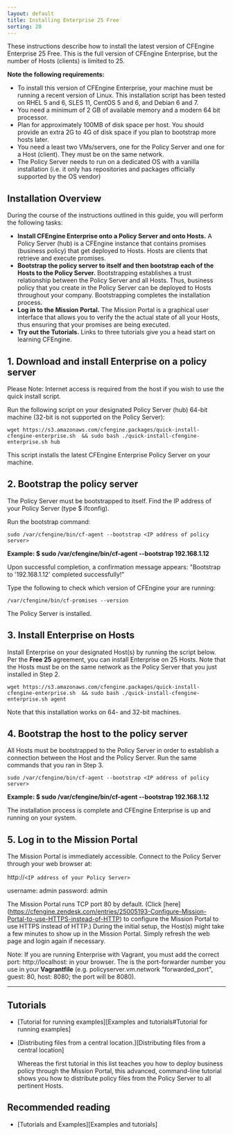 ```yaml
---
layout: default
title: Installing Enterprise 25 Free
sorting: 20
---
```


These instructions describe how to install the latest version of CFEngine Enterprise 25 Free. This is the full
version of CFEngine Enterprise, but the number of Hosts (clients) is limited to 25.

**Note the following requirements:**

* To install this version of CFEngine Enterprise, your machine must be running a recent version of Linux.
This installation script has been tested on RHEL 5 and 6, SLES 11, CentOS 5 and 6, and Debian 6 and 7.
* You need a minimum of 2 GB of available memory and a modern 64 bit processor.
* Plan for approximately 100MB of disk space per host. You should provide an
extra 2G to 4G of disk space if you plan to bootstrap more hosts later.
* You need a least two VMs/servers, one for the Policy Server and one for a Host (client). They must be on the same network.
* The Policy Server needs to run on a dedicated OS with a vanilla installation (i.e. it only has repositories and packages officially
supported by the OS vendor)

## Installation Overview

During the course of the instructions outlined in this guide, you will perform the following tasks:

* **Install CFEngine Enterprise onto a Policy Server and onto Hosts.**
A Policy Server (hub) is a CFEngine instance that contains promises (business policy) that get deployed to Hosts.
Hosts are clients that retrieve and execute promises.
* **Bootstrap the policy server to itself and then bootstrap each of the Hosts to the Policy Server.** Bootstrapping establishes a trust relationship between the Policy Server
and all Hosts. Thus, business policy that you create in the Policy Server can be deployed to Hosts throughout your company.
Bootstrapping completes the installation process.
* **Log in to the Mission Portal.** The Mission Portal is a graphical user interface that allows you to verify the
the actual state of all your Hosts, thus ensuring that your promises are being executed.
* **Try out the Tutorials.** Links to three tutorials give you a head start on learning CFEngine.


## 1. Download and install Enterprise on a policy server

Please Note: Internet access is required from the host if you wish to use the quick install script.

Run the following script on your designated Policy Server (hub) 64-bit machine (32-bit is not supported on the Policy Server):

```command
wget https://s3.amazonaws.com/cfengine.packages/quick-install-cfengine-enterprise.sh  && sudo bash ./quick-install-cfengine-enterprise.sh hub
```

This script installs the latest CFEngine Enterprise Policy Server on your machine.

## 2. Bootstrap the policy server

The Policy Server must be bootstrapped to itself. Find the IP address of your Policy Server (type $ ifconfig).

Run the bootstrap command:

```command
sudo /var/cfengine/bin/cf-agent --bootstrap <IP address of policy server>
```

**Example: $ sudo /var/cfengine/bin/cf-agent --bootstrap 192.168.1.12**

Upon successful completion, a confirmation message appears: "Bootstrap to '192.168.1.12' completed successfully!"

Type the following to check which version of CFEngine your are running:

```command
/var/cfengine/bin/cf-promises --version
```

The Policy Server is installed.

## 3. Install Enterprise on Hosts

Install Enterprise on your designated Host(s) by running the script below. Per the **Free 25** agreement, you can
install Enterprise on 25 Hosts. Note that the Hosts must be
on the same network as the Policy Server that you just installed in Step 2.

```command
wget https://s3.amazonaws.com/cfengine.packages/quick-install-cfengine-enterprise.sh  && sudo bash ./quick-install-cfengine-enterprise.sh agent
```

Note that this installation works on 64- and 32-bit machines.

## 4. Bootstrap the host to the policy server

All Hosts must be bootstrapped to the Policy Server in order to establish a connection between the Host and
the Policy Server. Run the same commands that you ran in Step 3.

```command
sudo /var/cfengine/bin/cf-agent --bootstrap <IP address of policy server>
```

**Example: $ sudo /var/cfengine/bin/cf-agent --bootstrap 192.168.1.12**

The installation process is complete and CFEngine Enterprise is up and running on your system.

## 5. Log in to the Mission Portal

The Mission Portal is immediately accessible. Connect to the Policy Server
through your web browser at:

http://`<IP address of your Policy Server>`

username: admin
password: admin

The Mission Portal runs TCP port 80 by default. (Click [here] (https://cfengine.zendesk.com/entries/25005193-Configure-Mission-Portal-to-use-HTTPS-instead-of-HTTP)
to configure the Mission Portal to use HTTPS instead of HTTP.) During the initial setup, the Host(s) might take a few minutes to show up in the Mission Portal. Simply refresh the web page
and login again if necessary.

Note: If you are running Enterprise with Vagrant, you must add the
correct port: http://localhost:<port> in your browser.  The <port> is the port-forwarder
number you use in your **Vagrantfile** (e.g. policyserver.vm.network "forwarded_port", guest: 80, host: 8080; the port will be 8080).

<hr>

## Tutorials

* [Tutorial for running examples][Examples and tutorials#Tutorial for running examples]

* [Distributing files from a central location.][Distributing files from a central location]

  Whereas the first tutorial in this list teaches you how to deploy business policy
  through the Mission Portal, this advanced, command-line tutorial shows you how to distribute policy files from the Policy Server to all pertinent Hosts.

## Recommended reading

* [Tutorials and Examples][Examples and tutorials]
